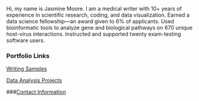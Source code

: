 Hi, my name is Jasmine Moore. I am a medical writer with 10+ years of experience in scientific research, coding, and data visualization. Earned a data science fellowship—an award given to 6% of applicants. Used bioinformatic tools to analyze gene and biological pathways on 670 unique host-virus interactions. Instructed and supported twenty exam-testing software users.

### Portfolio Links

[Writing Samples](https://jasmine-shanay.github.io/jasminemoore/writing/)

[Data Analysis Projects](https://jasmine-shanay.github.io/jasminemoore/data/)

###[Contact Information](https://jasmine-shanay.github.io/jasminemoore/contact/)
